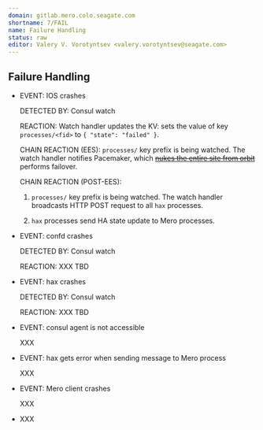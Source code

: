 ```yaml
---
domain: gitlab.mero.colo.seagate.com
shortname: 7/FAIL
name: Failure Handling
status: raw
editor: Valery V. Vorotyntsev <valery.vorotyntsev@seagate.com>
---
```


## Failure Handling

* EVENT: IOS crashes

  DETECTED BY: Consul watch

  REACTION: Watch handler updates the KV: sets the value of key
  `processes/<fid>` to `{ "state": "failed" }`.

  CHAIN REACTION (EES): `processes/` key prefix is being watched.
  The watch handler notifies Pacemaker, which
  [~~nukes the entire site from orbit~~](https://www.youtube.com/watch?v=aCbfMkh940Q)
  performs failover.

  CHAIN REACTION (POST-EES):

  1. `processes/` key prefix is being watched.  The watch handler
     broadcasts HTTP POST request to all `hax` processes.

  1. `hax` processes send HA state update to Mero processes.

* EVENT: confd crashes

  DETECTED BY: Consul watch

  REACTION: XXX TBD

* EVENT: hax crashes

  DETECTED BY: Consul watch

  REACTION: XXX TBD

* EVENT: consul agent is not accessible

  XXX

* EVENT: hax gets error when sending message to Mero process

  XXX

* EVENT: Mero client crashes

  XXX

* XXX
